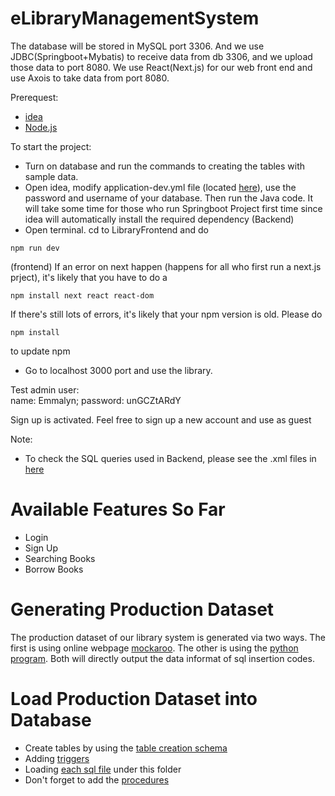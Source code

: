 # eLibraryManagementSystem

The database will be stored in MySQL port 3306. And we use JDBC(Springboot+Mybatis) to receive data from db 3306, and we upload those data to port 8080. We use React(Next.js) for our web front end and use Axois to take data from port 8080.

Prerequest:
* [idea](https://www.jetbrains.com/idea/)
* [Node.js](https://nodejs.org/en/download)

To start the project:
* Turn on database and run the commands to creating the tables with sample data.
* Open idea, modify application-dev.yml file (located [here](https://github.com/Kassaking7/eLibraryManagementSystem/blob/main/LibraryBackend/src/main/resources/application-dev.yml)), use the password and username of your database. Then run the Java code. It will take some time for those who run Springboot Project first time since idea will automatically install the required dependency (Backend)
* Open terminal. cd to LibraryFrontend and do 
```
npm run dev
```
(frontend)
If an error on next happen (happens for all who first run a next.js prject), it's likely that you have to do a
```
npm install next react react-dom
```
If there's still lots of errors, it's likely that your npm version is old. Please do 
```
npm install
```
to update npm
* Go to localhost 3000 port and use the library.

Test admin user:  
name: Emmalyn; password: unGCZtARdY

Sign up is activated. Feel free to sign up a new account and use as guest

Note:
* To check the SQL queries used in Backend, please see the .xml files in [here](https://github.com/Kassaking7/eLibraryManagementSystem/tree/main/LibraryBackend/src/main/resources/mapper)

# Available Features So Far

* Login
* Sign Up
* Searching Books
* Borrow Books

# Generating Production Dataset

The production dataset of our library system is generated via two ways. The first is using online webpage [mockaroo](https://www.mockaroo.com/). The other is using the [python program](https://github.com/Kassaking7/eLibraryManagementSystem/tree/main/dataGeneration). Both will directly output the data informat of sql insertion codes.

# Load Production Dataset into Database
* Create tables by using the [table creation schema](https://github.com/Kassaking7/eLibraryManagementSystem/tree/main/schema/table_creation_schema)
* Adding [triggers](https://github.com/Kassaking7/eLibraryManagementSystem/tree/main/SQL/triggers)
* Loading [each sql file](https://github.com/Kassaking7/eLibraryManagementSystem/tree/main/SQL/Milestone2_Data/Production_Data) under this folder
* Don't forget to add the [procedures](https://github.com/Kassaking7/eLibraryManagementSystem/tree/main/SQL/functions)
